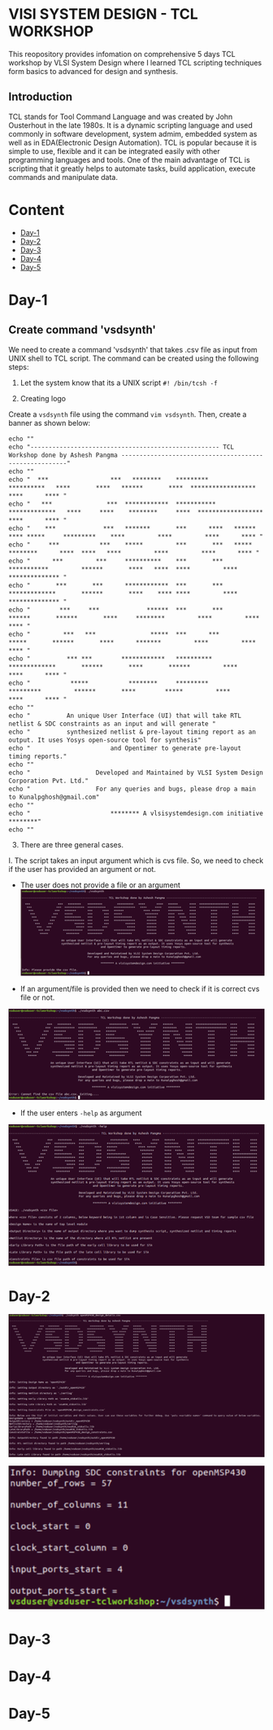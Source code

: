# VlSI SYSTEM DESIGN - TCL WORKSHOP

This reopository provides infomation on comprehensive 5 days TCL workshop by VLSI System Design where I learned TCL scripting techniques form basics to advanced for design and synthesis.

## Introduction

TCL stands for Tool Command Language and was created by John Ousterhout in the late 1980s. It is a dynamic scripting language and used commonly in software development, system admim, embedded system as well as in EDA(Electronic Design Automation). TCL is popular because it is simple to use, flexible and it can be integrated easily with other programming languages and tools. One of the main advantage of TCL is scripting that it greatly helps to automate tasks, build application, execute commands and manipulate data.

# Content

- [Day-1](#Day-1)
- [Day-2](#Day-2)
- [Day-3](#Day-3)
- [Day-4](#Day-4)
- [Day-5](#Day-5)

# Day-1

## Create command 'vsdsynth' 

We need to create a command 'vsdsynth' that takes .csv file as input from UNIX shell to TCL script. The command can be created using the following steps:
1. Let the system know that its a UNIX script
` #! /bin/tcsh -f `

2. Creating logo

Create a `vsdsynth` file using the command `vim vsdsynth`. Then, create a banner as shown below:
```
echo ""
echo "---------------------------------------------------- TCL Workshop done by Ashesh Pangma -------------------------------------------------------"
echo ""
echo "  ***                 ***   ********    *********         **********   ****       ****   ******       ****  ******************  ****      **** "
echo "   ***               ***  ************  ***********     *************   ****     ****    ********     ****  ******************  ****      **** "
echo "    ***             ***   *******       ***      ****   ******            **** *****     *********    ****         ****         ****      **** "
echo "     ***           ***    *****         ***       ***   *****              ********      ****  ****   ****         ****         ****      **** "
echo "      ***         ***     **********    ***       ***   ***********         ******       ****   ****  ****         ****         ************** "
echo "       ***       ***      ************  ***       ***   *************       ******       ****    **** ****         ****         ************** "
echo "        ***     ***             ******  ***       ***          ******       ******       ****     ********         ****         ****      **** "
echo "         ***   ***               *****  ***      ***            *****       ******       ****      *******         ****         ****      **** "
echo "          *** ***        ************   **********      *************       ******       ****       ******         ****         ****      **** "
echo "           *****           ********     *********         *********         ******       ****        *****         ****         ****      **** "
echo ""
echo "			An unique User Interface (UI) that will take RTL netlist & SDC constraints as an input and will generate "
echo "			synthesized netlist & pre-layout timing report as an output. It uses Yosys open-source tool for synthesis"
echo "						and Opentimer to generate pre-layout timing reports."
echo ""
echo "					Developed and Maintained by VLSI System Design Corporation Pvt. Ltd."
echo "					For any queries and bugs, please drop a main to Kunalpghosh@gmail.com"
echo ""
echo "						******** A vlsisystemdesign.com initiative ********"
echo ""
```

3. There are three general cases. 

I. The script takes an input argument which is cvs file. So, we need to check if the user has provided an argument or not. 
* The user does not provide a file or an argument
![](images/1_1.1.png)

* If an argument/file is provided then we need to check if it is correct cvs file or not.

![](images/1_1.2.png)

* If the user enters `-help` as argument

![](images/1_1.3.png)

# Day-2

![](images/2_2.1.png)

![](images/2_2.2.png)


# Day-3
# Day-4
# Day-5

